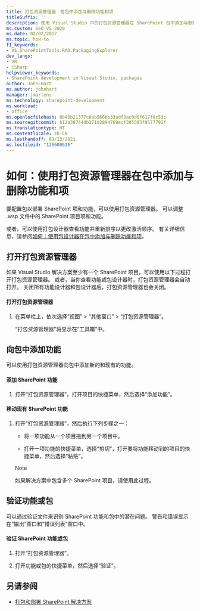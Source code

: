 ```yaml
---
title: 打包资源管理器：在包中添加与删除功能和项
titleSuffix: ''
description: 使用 Visual Studio 中的打包资源管理器在 SharePoint 包中添加与删除功能和项。
ms.custom: SEO-VS-2020
ms.date: 02/02/2017
ms.topic: how-to
f1_keywords:
- VS.SharePointTools.RAD.PackagingExplorer
dev_langs:
- VB
- CSharp
helpviewer_keywords:
- SharePoint development in Visual Studio, packages
author: John-Hart
ms.author: johnhart
manager: jmartens
ms.technology: sharepoint-development
ms.workload:
- office
ms.openlocfilehash: 0b40b21377c0ab566bb33adf3ac0d0f617f0c53c
ms.sourcegitcommit: b12a38744db371d2894769ecf305585f9577792f
ms.translationtype: HT
ms.contentlocale: zh-CN
ms.lasthandoff: 09/13/2021
ms.locfileid: "126600616"
---
```

# <a name="how-to-add-and-remove-features-and-items-to-a-package-by-using-the-packaging-explorer"></a>如何：使用打包资源管理器在包中添加与删除功能和项
  要配置包以部署 SharePoint 项和功能，可以使用打包资源管理器。 可以调整 .wsp 文件中的 SharePoint 项目项和功能。

 或者，可以使用打包设计器查看功能并重新排序以更改激活顺序。 有关详细信息，请参阅[如何：使用包设计器在包中添加与删除功能和项](../sharepoint/how-to-add-and-remove-features-and-items-to-a-package-by-using-the-package-designer.md)。

## <a name="open-the-packaging-explorer"></a>打开打包资源管理器
 如果 Visual Studio 解决方案至少有一个 SharePoint 项目，可以使用以下过程打开打包资源管理器。 或者，当你查看功能或包设计器时，打包资源管理器会自动打开。 关闭所有功能设计器和包设计器后，打包资源管理器也会关闭。

#### <a name="to-open-the-packaging-explorer"></a>打开打包资源管理器

1. 在菜单栏上，依次选择“视图” > “其他窗口” > “打包资源管理器”。

     “打包资源管理器”将显示在“工具箱”中。

## <a name="adding-a-feature-to-a-package"></a>向包中添加功能
 可以使用打包资源管理器向包中添加新的和现有的功能。

#### <a name="to-add-a-sharepoint-feature"></a>添加 SharePoint 功能

1. 打开“打包资源管理器”，打开项目的快捷菜单，然后选择“添加功能”。

#### <a name="to-move-an-existing-sharepoint-feature"></a>移动现有 SharePoint 功能

1. 打开“打包资源管理器”，然后执行下列步骤之一：

    - 将一项功能从一个项目拖到另一个项目中。

    - 打开一项功能的快捷菜单，选择“剪切”，打开要将功能移动到的项目的快捷菜单，然后选择“粘贴”。

    > [!NOTE]
    > 如果解决方案中包含多个 SharePoint 项目，请使用此过程。

## <a name="validate-a-feature-or-package"></a>验证功能或包
 可以通过验证文件来识别 SharePoint 功能和包中的潜在问题。 警告和错误显示在“输出”窗口和“错误列表”窗口中。

#### <a name="to-validate-a-sharepoint-feature-or-package"></a>验证 SharePoint 功能或包

1. 打开“打包资源管理器”。

2. 打开功能或包的快捷菜单，然后选择“验证”。

## <a name="see-also"></a>另请参阅
- [打包和部署 SharePoint 解决方案](../sharepoint/packaging-and-deploying-sharepoint-solutions.md)
